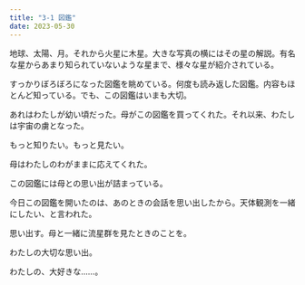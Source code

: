 ```yaml
---
title: "3-1 図鑑"
date: 2023-05-30
---
```


地球、太陽、月。それから火星に木星。大きな写真の横にはその星の解説。有名な星からあまり知られていないような星まで、様々な星が紹介されている。

すっかりぼろぼろになった図鑑を眺めている。何度も読み返した図鑑。内容もほとんど知っている。でも、この図鑑はいまも大切。

あれはわたしが幼い頃だった。母がこの図鑑を買ってくれた。それ以来、わたしは宇宙の虜となった。

もっと知りたい。もっと見たい。

母はわたしのわがままに応えてくれた。

この図鑑には母との思い出が詰まっている。

今日この図鑑を開いたのは、あのときの会話を思い出したから。天体観測を一緒にしたい、と言われた。

思い出す。母と一緒に流星群を見たときのことを。

わたしの大切な思い出。

わたしの、大好きな……。